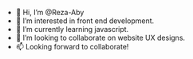 - 👋 Hi, I’m @Reza-Aby
- 👀 I’m interested in front end development.
- 🌱 I’m currently learning javascript.
- 💞️ I’m looking to collaborate on website UX designs.
- 📫 Looking forward to collaborate!

<!---
Reza-Aby/Reza-Aby is a ✨ special ✨ repository because its `README.md` (this file) appears on your GitHub profile.
You can click the Preview link to take a look at your changes.
--->

